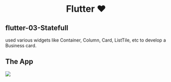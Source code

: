 <h1 align=center>Flutter ❤</h1>

## flutter-03-Statefull

used various widgets like Container, Column, Card, ListTile, etc to develop a Business card.

## The App
![](./.jpg)
